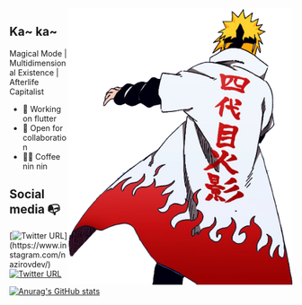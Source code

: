 <img display="float" align="right" width="400" src="https://raw.githubusercontent.com/nazirovdev/nazirovdev/main/pngkey.com-minato-png-7286286.png">

## Ka~ ka~

Magical Mode | Multidimensional Existence | Afterlife Capitalist


- 🎯 Working on flutter
- 🦄 Open for collaboration
- 🐱‍👤 Coffee nin nin


## Social media :mailbox_with_no_mail:

[![Twitter URL](https://img.shields.io/twitter/url?color=%23fb3958&label=follow&logo=instagram&logoColor=%23fb3958&style=flat-hmmsquare&url=https%3A%2F%2Fwww.instagram.com%2Falejorc_)](https://www.instagram.com/nazirovdev/)
[![Twitter URL](https://img.shields.io/twitter/url?color=%230072b1&label=connect&logo=linkedin&logoColor=%230072b1&style=flat-square&url=https%3A%2F%2Fwww.linkedin.com%2Fin%2Falejandro-ramirez-ciceros%2F)](https://www.linkedin.com/in/muhammad-nazir-azhari-55aa021a9/)


[![Anurag's GitHub stats](https://github-readme-stats.vercel.app/api?username=nazirovdev&show_icons=true&theme=omni&hide_border=true)](https://github.com/anuraghazra/github-readme-stats)
